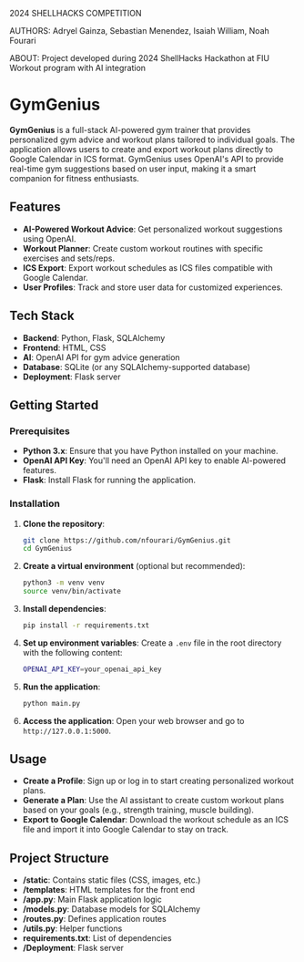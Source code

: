 2024 SHELLHACKS COMPETITION

AUTHORS: 
    Adryel Gainza,
    Sebastian Menendez,
    Isaiah William,
    Noah Fourari

ABOUT:
Project developed during 2024 ShellHacks Hackathon at FIU
Workout program with AI integration


# GymGenius

**GymGenius** is a full-stack AI-powered gym trainer that provides personalized gym advice and workout plans tailored to individual goals. The application allows users to create and export workout plans directly to Google Calendar in ICS format. GymGenius uses OpenAI's API to provide real-time gym suggestions based on user input, making it a smart companion for fitness enthusiasts.

## Features

- **AI-Powered Workout Advice**: Get personalized workout suggestions using OpenAI.
- **Workout Planner**: Create custom workout routines with specific exercises and sets/reps.
- **ICS Export**: Export workout schedules as ICS files compatible with Google Calendar.
- **User Profiles**: Track and store user data for customized experiences.

## Tech Stack

- **Backend**: Python, Flask, SQLAlchemy
- **Frontend**: HTML, CSS
- **AI**: OpenAI API for gym advice generation
- **Database**: SQLite (or any SQLAlchemy-supported database)
- **Deployment**: Flask server

## Getting Started

### Prerequisites

- **Python 3.x**: Ensure that you have Python installed on your machine.
- **OpenAI API Key**: You'll need an OpenAI API key to enable AI-powered features.
- **Flask**: Install Flask for running the application.

### Installation

1. **Clone the repository**:
   ```bash
   git clone https://github.com/nfourari/GymGenius.git
   cd GymGenius
   ```

2. **Create a virtual environment** (optional but recommended):
   ```bash
   python3 -m venv venv
   source venv/bin/activate
   ```

3. **Install dependencies**:
   ```bash
   pip install -r requirements.txt
   ```

4. **Set up environment variables**:
   Create a `.env` file in the root directory with the following content:
   ```bash
   OPENAI_API_KEY=your_openai_api_key
   ```

5. **Run the application**:
   ```bash
   python main.py
   ```

6. **Access the application**:
   Open your web browser and go to `http://127.0.0.1:5000`.

## Usage

- **Create a Profile**: Sign up or log in to start creating personalized workout plans.
- **Generate a Plan**: Use the AI assistant to create custom workout plans based on your goals (e.g., strength training, muscle building).
- **Export to Google Calendar**: Download the workout schedule as an ICS file and import it into Google Calendar to stay on track.

## Project Structure

- **/static**: Contains static files (CSS, images, etc.)
- **/templates**: HTML templates for the front end
- **/app.py**: Main Flask application logic
- **/models.py**: Database models for SQLAlchemy
- **/routes.py**: Defines application routes
- **/utils.py**: Helper functions
- **requirements.txt**: List of dependencies
- **/Deployment**: Flask server
